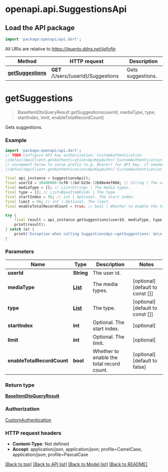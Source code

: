 # openapi.api.SuggestionsApi

## Load the API package
```dart
import 'package:openapi/api.dart';
```

All URIs are relative to *https://jpuerto.ddns.net/jellyfin*

Method | HTTP request | Description
------------- | ------------- | -------------
[**getSuggestions**](SuggestionsApi.md#getsuggestions) | **GET** /Users/{userId}/Suggestions | Gets suggestions.


# **getSuggestions**
> BaseItemDtoQueryResult getSuggestions(userId, mediaType, type, startIndex, limit, enableTotalRecordCount)

Gets suggestions.

### Example
```dart
import 'package:openapi/api.dart';
// TODO Configure API key authorization: CustomAuthentication
//defaultApiClient.getAuthentication<ApiKeyAuth>('CustomAuthentication').apiKey = 'YOUR_API_KEY';
// uncomment below to setup prefix (e.g. Bearer) for API key, if needed
//defaultApiClient.getAuthentication<ApiKeyAuth>('CustomAuthentication').apiKeyPrefix = 'Bearer';

final api_instance = SuggestionsApi();
final userId = 38400000-8cf0-11bd-b23e-10b96e4ef00d; // String | The user id.
final mediaType = []; // List<String> | The media types.
final type = []; // List<BaseItemKind> | The type.
final startIndex = 56; // int | Optional. The start index.
final limit = 56; // int | Optional. The limit.
final enableTotalRecordCount = true; // bool | Whether to enable the total record count.

try {
    final result = api_instance.getSuggestions(userId, mediaType, type, startIndex, limit, enableTotalRecordCount);
    print(result);
} catch (e) {
    print('Exception when calling SuggestionsApi->getSuggestions: $e\n');
}
```

### Parameters

Name | Type | Description  | Notes
------------- | ------------- | ------------- | -------------
 **userId** | **String**| The user id. | 
 **mediaType** | [**List<String>**](String.md)| The media types. | [optional] [default to const []]
 **type** | [**List<BaseItemKind>**](BaseItemKind.md)| The type. | [optional] [default to const []]
 **startIndex** | **int**| Optional. The start index. | [optional] 
 **limit** | **int**| Optional. The limit. | [optional] 
 **enableTotalRecordCount** | **bool**| Whether to enable the total record count. | [optional] [default to false]

### Return type

[**BaseItemDtoQueryResult**](BaseItemDtoQueryResult.md)

### Authorization

[CustomAuthentication](../README.md#CustomAuthentication)

### HTTP request headers

 - **Content-Type**: Not defined
 - **Accept**: application/json, application/json; profile=CamelCase, application/json; profile=PascalCase

[[Back to top]](#) [[Back to API list]](../README.md#documentation-for-api-endpoints) [[Back to Model list]](../README.md#documentation-for-models) [[Back to README]](../README.md)

